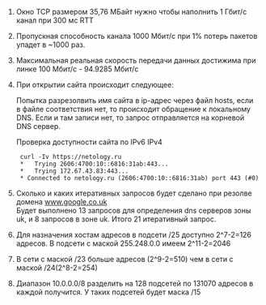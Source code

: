 1. Окно TCP размером 35,76 МБайт нужно чтобы наполнить 1 Гбит/с канал при 300 мс RTT

2. Пропускная способность канала 1000 Мбит/с при 1% потерь пакетов упадет в ~1000 раз.

3. Максимальная реальная скорость передачи данных достижима при линке 100 Мбит/с - 94.9285 Мбит/с

4. При открытии сайта происходит следующее:  
   
    Попытка разрезолвить имя сайта в ip-адрес через файл hosts, если в файле соответствия нет, то происходит обращение к локальному DNS. Если и там записи нет, то запрос отправляется на корневой DNS сервер.  

    Проверка доступности сайта по IPv6 IPv4
        
        curl -Iv https://netology.ru
        *   Trying 2606:4700:10::6816:31ab:443...
        *   Trying 172.67.43.83:443...
        * Connected to netology.ru (2606:4700:10::6816:31ab) port 443 (#0)

    
5. Сколько и каких итеративных запросов будет сделано при резолве домена www.google.co.uk  
 Будет выполнено 13 запросов для определения dns серверов зоны uk, и 8 запросов в зоне uk. Итого 21 итеративный запрос.

   
6. Для назначения хостам адресов в подсети /25 доступно 2^7-2=126 адресов.
В подсети с маской 255.248.0.0 имеем 2^11-2=2046

   
7. В сети с маской /23 больше адресов (2^9-2=510) чем в сети с маской /24(2^8-2=254) 


8. Диапазон 10.0.0.0/8 разделить на 128 подсетей по 131070 адресов в каждой получится. У таких подсетей будет маска /15
